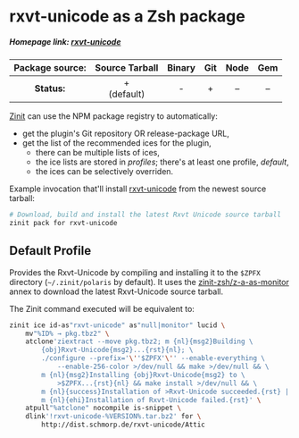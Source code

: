 # rxvt-unicode as a Zsh package

##### Homepage link: [rxvt-unicode](http://dist.schmorp.de/rxvt-unicode/Attic)

| **Package source:** | Source Tarball | Binary | Git | Node | Gem |
|:-------------------:|:--------------:|:------:|:---:|:----:|:---:|
| **Status:**         |    + <br> (default) |  -  | + | – |  –  |

[Zinit](https://github.com/zdharma/zinit) can use the NPM package registry
to automatically:

- get the plugin's Git repository OR release-package URL,
- get the list of the recommended ices for the plugin,
    - there can be multiple lists of ices,
    - the ice lists are stored in *profiles*; there's at least one profile, *default*,
    - the ices can be selectively overriden.

Example invocation that'll install
[rxvt-unicode](http://dist.schmorp.de/rxvt-unicode/Attic) from the newest source
tarball:

```zsh
# Download, build and install the latest Rxvt Unicode source tarball
zinit pack for rxvt-unicode
```

## Default Profile

Provides the Rxvt-Unicode by compiling and installing it to the `$ZPFX`
directory (`~/.zinit/polaris` by default). It uses the
[zinit-zsh/z-a-as-monitor](https://github.com/zinit-zsh/z-a-as-monitor) annex to
download the latest Rxvt-Unicode source tarball.

The Zinit command executed will be equivalent to:

```zsh
zinit ice id-as"rxvt-unicode" as"null|monitor" lucid \
    mv"%ID% → pkg.tbz2" \
    atclone'ziextract --move pkg.tbz2; m {nl}{msg2}Building \
        {obj}Rxvt-Unicode{msg2}...{rst}{nl}; \
        ./configure --prefix='\''$ZPFX'\'' --enable-everything \
            --enable-256-color >/dev/null && make >/dev/null && \
        m {nl}{msg2}Installing {obj}Rxvt-Unicode{msg2} to \
            >$ZPFX...{rst}{nl} && make install >/dev/null && \
        m {nl}{success}Installation of >Rxvt-Unicode succeeded.{rst} || \
        m {nl}{ehi}Installation of Rxvt-Unicode failed.{rst}' \
    atpull"%atclone" nocompile is-snippet \
    dlink'!rxvt-unicode-%VERSION%.tar.bz2' for \
        http://dist.schmorp.de/rxvt-unicode/Attic
```

<!-- vim:set ft=markdown tw=80 fo+=an1 autoindent: -->
